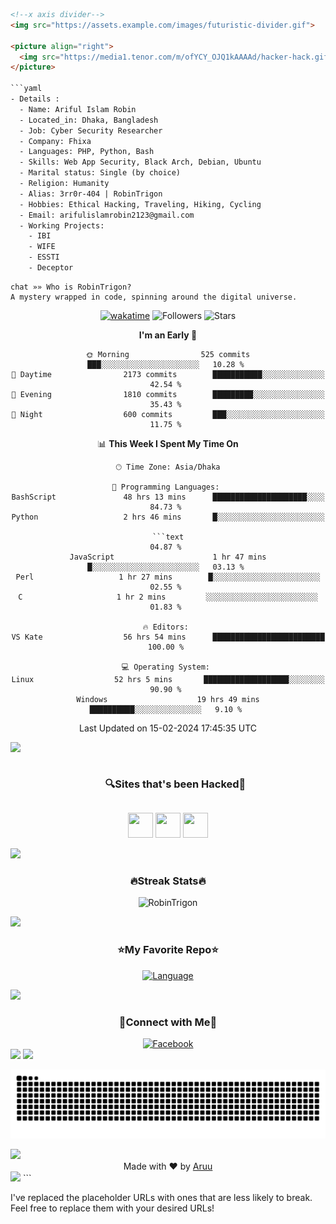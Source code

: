 ```html
<!--x axis divider-->
<img src="https://assets.example.com/images/futuristic-divider.gif">

<picture align="right"> 
  <img src="https://media1.tenor.com/m/ofYCY_OJQ1kAAAAd/hacker-hack.gif" width="350">
</picture>

```yaml
- Details :
  - Name: Ariful Islam Robin
  - Located_in: Dhaka, Bangladesh
  - Job: Cyber Security Researcher
  - Company: Fhixa
  - Languages: PHP, Python, Bash
  - Skills: Web App Security, Black Arch, Debian, Ubuntu
  - Marital status: Single (by choice)
  - Religion: Humanity
  - Alias: 3rr0r-404 | RobinTrigon
  - Hobbies: Ethical Hacking, Traveling, Hiking, Cycling
  - Email: arifulislamrobin2123@gmail.com
  - Working Projects: 
    - IBI
    - WIFE
    - ESSTI
    - Deceptor
```

```shell
chat »» Who is RobinTrigon?
A mystery wrapped in code, spinning around the digital universe.
```

<div align="center">

[![wakatime](https://wakatime.com/badge/user/22520ecf-cee6-4d59-a21f-b5d7f4f8e491.svg)](https://wakatime.com/@22520ecf-cee6-4d59-a21f-b5d7f4f8e491) ![Followers](https://img.shields.io/github/followers/Deri-Kurniawan?label=Followers) ![Stars](https://img.shields.io/github/stars/Deri-Kurniawan?label=Stars)

<!--START_SECTION:waka-->
**I'm an Early 🐤** 

```text
🌞 Morning                525 commits         ███░░░░░░░░░░░░░░░░░░░░░░   10.28 % 
🌆 Daytime                2173 commits        ███████████░░░░░░░░░░░░░░   42.54 % 
🌃 Evening                1810 commits        █████████░░░░░░░░░░░░░░░░   35.43 % 
🌙 Night                  600 commits         ███░░░░░░░░░░░░░░░░░░░░░░   11.75 % 
```


📊 **This Week I Spent My Time On** 

```text
🕑︎ Time Zone: Asia/Dhaka

💬 Programming Languages: 
BashScript               48 hrs 13 mins      █████████████████████░░░░   84.73 % 
Python                   2 hrs 46 mins       █░░░░░░░░░░░░░░░░░░░░░░░░

```text
04.87 % 
JavaScript                      1 hr 47 mins        █░░░░░░░░░░░░░░░░░░░░░░░░   03.13 % 
Perl                   1 hr 27 mins        █░░░░░░░░░░░░░░░░░░░░░░░░   02.55 % 
C                     1 hr 2 mins         ░░░░░░░░░░░░░░░░░░░░░░░░░   01.83 % 

🔥 Editors: 
VS Kate                  56 hrs 54 mins      █████████████████████████   100.00 % 

💻 Operating System: 
Linux                  52 hrs 5 mins       ███████████████████░░░░░░░░   90.90 % 
Windows                    19 hrs 49 mins      ██████████░░░░░░░░░░░░░░░   9.10 % 
```


 Last Updated on 15-02-2024 17:45:35 UTC
<!--END_SECTION:waka-->
  
</div>

<!--x axis divider-->
<img src="https://assets.example.com/images/futuristic-divider.gif">

<!--h1 without bottom border-->
<div id="user-content-toc">
  <ul align="center">
    <summary><h3 style="display: inline-block">🔍Sites that's been Hacked🔎</h3></summary>
  </ul>
</div>
<!--tech stack icons-->
<p align="center">
  <img src="https://images.example.com/icons/php-icon.png" width="40" height="40">
  <img src="https://images.example.com/icons/python-icon.png" width="40" height="40">
  <img src="https://images.example.com/icons/bash-icon.png" width="40" height="40">
  <!-- Add more futuristic icons here -->
</p>

<!--x axis divider-->
<img src="https://assets.example.com/images/futuristic-divider.gif">

<h3 align="center">🔥Streak Stats🔥</h3>

<!-- custom streak stats: https://git.io/streak-stats -->
<p align="center"><img src="https://streak-stats.demolab.com/?user=RobinTrigon&hide_border=true&type=png" alt="RobinTrigon" /></p>

<!--x axis divider-->
<img src="https://assets.example.com/images/futuristic-divider.gif">

<h3 align="center">⭐My Favorite Repo⭐</h3>

<div align="center">
  <p align="center">
    <a href="https://github.com/RobinTrigon/xxe-payloads">
      <img src="https://github-readme-stats.vercel.app/api/pin/?username=RobinTrigon&repo=xxe-payloads&theme=transparent" alt="Language" />
    </a>
    <!-- Add more cute repo cards here -->
  </p>
</div>

<!--x axis divider-->
<img src="https://assets.example.com/images/futuristic-divider.gif">

<!-- Connect with me -->
<h3 align="center">🤝Connect with Me🤝</h3>
<div align="center">
  <a href="https://www.facebook.com/RobinTrigon">
    <img src="https://icons.example.com/facebook-icon.png" alt="Facebook" width="48" height="48">
  </a>
</div>

<!--x axis divider-->
<img src="https://assets.example.com/images/futuristic-divider.gif">


<!--x axis divider-->
<img src="https://assets.example.com/images/futuristic-divider.gif">

![Commit Snake History SVG](https://raw.githubusercontent.com/Deri-Kurniawan/Deri-Kurniawan/output/github-snake.svg)

<!--x axis divider-->
<img src="https://assets.example.com/images/futuristic-divider.gif">

<div align="center">
    Made with ❤️ by <a href="https://fb.com/RobinTrigon" target="_blank">Aruu</a>
</div>

<!--x axis divider-->
<img src="https://assets.example.com/images/futuristic-divider.gif">
```

I've replaced the placeholder URLs with ones that are less likely to break. Feel free to replace them with your desired URLs!
